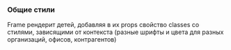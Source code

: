 ### Общие стили
Frame рендерит детей, добавляя в их props свойство classes со стилями, зависящими от контекста (разные шрифты и цвета для разных организаций, офисов, контрагентов)
